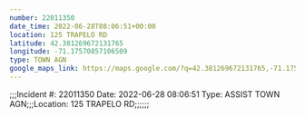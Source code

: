 ```yaml
---
number: 22011350
date_time: 2022-06-28T08:06:51+00:00
location: 125 TRAPELO RD
latitude: 42.381269672131765
longitude: -71.17570857106509
type: TOWN AGN
google_maps_link: https://maps.google.com/?q=42.381269672131765,-71.17570857106509
---
```


;;;Incident #: 22011350  Date: 2022-06-28 08:06:51   Type: ASSIST TOWN AGN;;;Location: 125 TRAPELO RD;;;;;;
